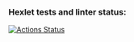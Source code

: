 ### Hexlet tests and linter status:
[![Actions Status](https://github.com/stalker3343/typescript-project-81/actions/workflows/hexlet-check.yml/badge.svg)](https://github.com/stalker3343/typescript-project-81/actions)